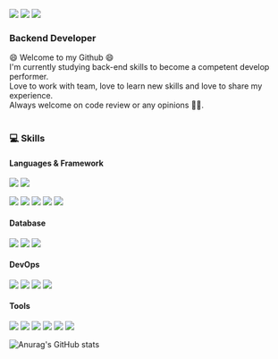 <p>
  <a href="https://blog.naver.com/zhdlqkddnf" target="_blank"><img src="https://img.shields.io/badge/My Blog-2DB400?style=flat-square&logo=Naver&logoColor=white"/></a>
  <a href="mailto:zhdlqkddnf@naver.com ?subject=질문드립니다." target="_blank"><img src="https://img.shields.io/badge/zhdlqkddnf@naver.com-EA4335?style=flat-square&logo=Gmail&logoColor=white"/></a>
  <a href="https://www.linkedin.com/in/%ED%95%98%EA%B2%BD-%EA%B9%80-248236166/" target="_blank"><img src="https://img.shields.io/badge/LinkedIn-0A66C2?style=flat-square&logo=LinkedIn&logoColor=white"/></a>
 </p>

### Backend Developer

<p>
  😄 Welcome to my Github 😄
  <br/>
  I'm currently studying back-end skills to become a competent develop performer. <br/>
  Love to work with team, love to learn new skills and love to share my experience. <br/>
  Always welcome on code review or any opinions 👋👋.   
  <br/><br/>
</p>

### 💻 Skills
#### Languages & Framework
<p>
  <img src="https://img.shields.io/badge/Java-007396?style=flat-square&logo=Java&logoColor=white"/>
  <img src="https://img.shields.io/badge/Python-3776AB?style=flat-square&logo=Python&logoColor=white"/> 
</p>
<p>
  <img src="https://img.shields.io/badge/Android-3DDC84?style=flat-square&logo=Android&logoColor=white"/>
  <img src="https://img.shields.io/badge/Spring Boot-6DB33F?style=flat-square&logo=Spring Boot&logoColor=white"/>
  <img src="https://img.shields.io/badge/Spring MVC-6DB33F?style=flat-square&logo=Spring&logoColor=white"/>
  <img src="https://img.shields.io/badge/Spring-6DB33F?style=flat-square&logo=Spring&logoColor=black"/>
  <img src="https://img.shields.io/badge/Django-092E20?style=flat-square&logo=Django&logoColor=white"/>
</p>

#### Database
<p>
  <img src="https://img.shields.io/badge/MySQL-4479A1?style=flat-square&logo=MySQL&logoColor=white"/>
  <img src="https://img.shields.io/badge/SQLite-003B57?style=flat-square&logo=SQLite&logoColor=white"/> 
  <img src="https://img.shields.io/badge/postgreSQL-4169E1?style=flat-square&logo=PostgreSQL&logoColor=white"/> 
</p>

#### DevOps
<p>
  <img src="https://img.shields.io/badge/AWS EC2-232F3E?style=flat-square&logo=Amazon AWS&logoColor=white"/>
  <img src="https://img.shields.io/badge/AWS S3-232F3E?style=flat-square&logo=Amazon AWS&logoColor=white"/>
  <img src="https://img.shields.io/badge/AWS CloudFront-232F3E?style=flat-square&logo=Amazon AWS&logoColor=white"/>
  <img src="https://img.shields.io/badge/AWS WAF-232F3E?style=flat-square&logo=Amazon AWS&logoColor=white"/>
</p>


#### Tools
<p>
  <img src="https://img.shields.io/badge/Swagger-85EA2D?style=flat-square&logo=Swagger&logoColor=white"/>
  <img src="https://img.shields.io/badge/Postman-FF6C37?style=flat-square&logo=Postman&logoColor=white"/>
  <img src="https://img.shields.io/badge/Figma-F24E1E?style=flat-square&logo=Figma&logoColor=white"/>
  <img src="https://img.shields.io/badge/Notion-000000?style=flat-square&logo=Notion&logoColor=white"/>
  <img src="https://img.shields.io/badge/Slack-4A154B?style=flat-square&logo=Slack&logoColor=white"/>
  <img src="https://img.shields.io/badge/Git-F05032?style=flat-square&logo=Git&logoColor=white"/>
</p>

![Anurag's GitHub stats](https://github-readme-stats.vercel.app/api?username=hhaggang22&show_icons=true&theme=gruvbox)
